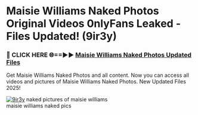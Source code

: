 # Maisie Williams Naked Photos Original Videos 0nlyFans Leaked - Files Updated! (9ir3y)

<h3>🔴 CLICK HERE 🌐==►► <a href="https://tinyurl.com/up5wt9bj" rel="nofollow">Maisie Williams Naked Photos Updated Files</a></h3>

Get Maisie Williams Naked Photos and all content. Now you can access all videos and pictures of Maisie Williams Naked Photos. New Updated Files 2025!

[![9ir3y](https://i.imgur.com/ABiUzMV.gif)](https://tinyurl.com/up5wt9bj)
naked pictures of maisie williams<br>
maisie williams naked pics
